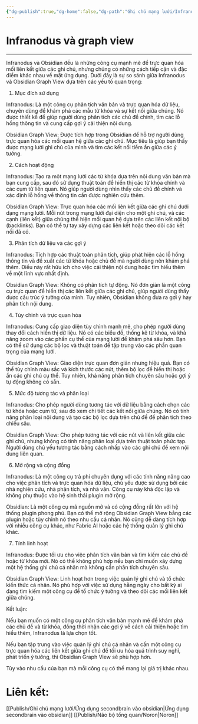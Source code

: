 ```yaml
---
{"dg-publish":true,"dg-home":false,"dg-path":"Ghi chú mạng lưới/Infranodus và graph view.md","permalink":"/ghi-chu-mang-luoi/infranodus-va-graph-view/","dgPassFrontmatter":true,"noteIcon":"","updated":"2025-01-12T15:14:35.862+07:00"}
---
```


# Infranodus và graph view
---

Infranodus và Obsidian đều là những công cụ mạnh mẽ để trực quan hóa mối liên kết giữa các ghi chú, nhưng chúng có những cách tiếp cận và đặc điểm khác nhau về mặt ứng dụng. Dưới đây là sự so sánh giữa Infranodus và Obsidian Graph View dựa trên các yếu tố quan trọng:

1. Mục đích sử dụng

Infranodus: Là một công cụ phân tích văn bản và trực quan hóa dữ liệu, chuyên dùng để khám phá các mẫu từ khóa và sự kết nối giữa chúng. Nó được thiết kế để giúp người dùng phân tích các chủ đề chính, tìm các lỗ hổng thông tin và cung cấp gợi ý cải thiện nội dung.

Obsidian Graph View: Được tích hợp trong Obsidian để hỗ trợ người dùng trực quan hóa các mối quan hệ giữa các ghi chú. Mục tiêu là giúp bạn thấy được mạng lưới ghi chú của mình và tìm các kết nối tiềm ẩn giữa các ý tưởng.


2. Cách hoạt động

Infranodus: Tạo ra một mạng lưới các từ khóa dựa trên nội dung văn bản mà bạn cung cấp, sau đó sử dụng thuật toán để hiển thị các từ khóa chính và các cụm từ liên quan. Nó giúp người dùng nhìn thấy các chủ đề chính và xác định lỗ hổng về thông tin cần được nghiên cứu thêm.

Obsidian Graph View: Trực quan hóa các mối liên kết giữa các ghi chú dưới dạng mạng lưới. Mỗi nút trong mạng lưới đại diện cho một ghi chú, và các cạnh (liên kết) giữa chúng thể hiện mối quan hệ dựa trên các liên kết nội bộ (backlinks). Bạn có thể tự tay xây dựng các liên kết hoặc theo dõi các kết nối đã có.


3. Phân tích dữ liệu và các gợi ý

Infranodus: Tích hợp các thuật toán phân tích, giúp phát hiện các lỗ hổng thông tin và đề xuất các từ khóa hoặc chủ đề mà người dùng nên khám phá thêm. Điều này rất hữu ích cho việc cải thiện nội dung hoặc tìm hiểu thêm về một lĩnh vực nhất định.

Obsidian Graph View: Không có phân tích tự động. Nó đơn giản là một công cụ trực quan để hiển thị các liên kết giữa các ghi chú, giúp người dùng thấy được cấu trúc ý tưởng của mình. Tuy nhiên, Obsidian không đưa ra gợi ý hay phân tích nội dung.


4. Tùy chỉnh và trực quan hóa

Infranodus: Cung cấp giao diện tùy chỉnh mạnh mẽ, cho phép người dùng thay đổi cách hiển thị dữ liệu. Nó có các biểu đồ, thống kê từ khóa, và khả năng zoom vào các phần cụ thể của mạng lưới để khám phá sâu hơn. Bạn có thể sử dụng các bộ lọc và thuật toán để tập trung vào các phần quan trọng của mạng lưới.

Obsidian Graph View: Giao diện trực quan đơn giản nhưng hiệu quả. Bạn có thể tùy chỉnh màu sắc và kích thước các nút, thêm bộ lọc để hiển thị hoặc ẩn các ghi chú cụ thể. Tuy nhiên, khả năng phân tích chuyên sâu hoặc gợi ý tự động không có sẵn.


5. Mức độ tương tác và phân loại

Infranodus: Cho phép người dùng tương tác với dữ liệu bằng cách chọn các từ khóa hoặc cụm từ, sau đó xem chi tiết các kết nối giữa chúng. Nó có tính năng phân loại nội dung và tạo các bộ lọc dựa trên chủ đề để phân tích theo chiều sâu.

Obsidian Graph View: Cho phép tương tác với các nút và liên kết giữa các ghi chú, nhưng không có tính năng phân loại dựa trên thuật toán phức tạp. Người dùng chủ yếu tương tác bằng cách nhấp vào các ghi chú để xem nội dung liên quan.


6. Mở rộng và cộng đồng

Infranodus: Là một công cụ trả phí chuyên dụng với các tính năng nâng cao cho việc phân tích và trực quan hóa dữ liệu, chủ yếu được sử dụng bởi các nhà nghiên cứu, nhà phân tích, và nhà văn. Công cụ này khá độc lập và không phụ thuộc vào hệ sinh thái plugin mở rộng.

Obsidian: Là một công cụ mã nguồn mở và có cộng đồng rất lớn với hệ thống plugin phong phú. Bạn có thể mở rộng Obsidian Graph View bằng các plugin hoặc tùy chỉnh nó theo nhu cầu cá nhân. Nó cũng dễ dàng tích hợp với nhiều công cụ khác, như Fabric AI hoặc các hệ thống quản lý ghi chú khác.


7. Tính linh hoạt

Infranodus: Được tối ưu cho việc phân tích văn bản và tìm kiếm các chủ đề hoặc từ khóa mới. Nó có thể không phù hợp nếu bạn chỉ muốn xây dựng một hệ thống ghi chú cá nhân mà không cần phân tích chuyên sâu.

Obsidian Graph View: Linh hoạt hơn trong việc quản lý ghi chú và tổ chức kiến thức cá nhân. Nó phù hợp với việc sử dụng hằng ngày cho bất kỳ ai đang tìm kiếm một công cụ để tổ chức ý tưởng và theo dõi các mối liên kết giữa chúng.


Kết luận:

Nếu bạn muốn có một công cụ phân tích văn bản mạnh mẽ để khám phá các chủ đề và từ khóa, đồng thời nhận các gợi ý về cách cải thiện hoặc tìm hiểu thêm, Infranodus là lựa chọn tốt.

Nếu bạn tập trung vào việc quản lý ghi chú cá nhân và cần một công cụ trực quan hóa các liên kết giữa ghi chú để tối ưu hóa quá trình suy nghĩ, phát triển ý tưởng, thì Obsidian Graph View sẽ phù hợp hơn.


Tùy vào nhu cầu của bạn mà mỗi công cụ có thể mang lại giá trị khác nhau.


# Liên kết:
[[Publish/Ghi chú mạng lưới/Ứng dụng secondbrain vào obsidian\|Ứng dụng secondbrain vào obsidian]]
[[Publish/Não bộ tổng quan/Noron\|Noron]]